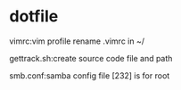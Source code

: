 dotfile
=======
vimrc:vim profile rename .vimrc in ~/

gettrack.sh:create source code file and path

smb.conf:samba config file
	[232] is for root
